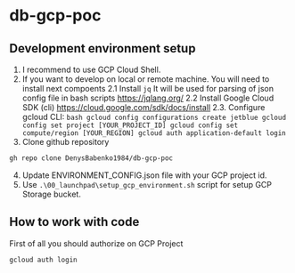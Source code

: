 # db-gcp-poc

## Development environment setup

1. I recommend to use GCP Cloud Shell.
2. If you want to develop on local or remote machine. You will need to install next compoents
    2.1 Install `jq` It will be used for parsing of json config file in bash scripts https://jqlang.org/
    2.2 Install Google Cloud SDK (cli) https://cloud.google.com/sdk/docs/install
    2.3. Configure gcloud CLI:
        ```bash
        gcloud config configurations create jetblue
        gcloud config set project [YOUR_PROJECT_ID]
        gcloud config set compute/region [YOUR_REGION]
        gcloud auth application-default login
        ```
3. Clone github repository
```bash
gh repo clone DenysBabenko1984/db-gcp-poc
```
4. Update ENVIRONMENT_CONFIG.json file with your GCP project id.
5. Use `.\00_launchpad\setup_gcp_environment.sh` script for setup GCP Storage bucket.



## How to work with code

First of all you should authorize on GCP Project

```bash
gcloud auth login
```